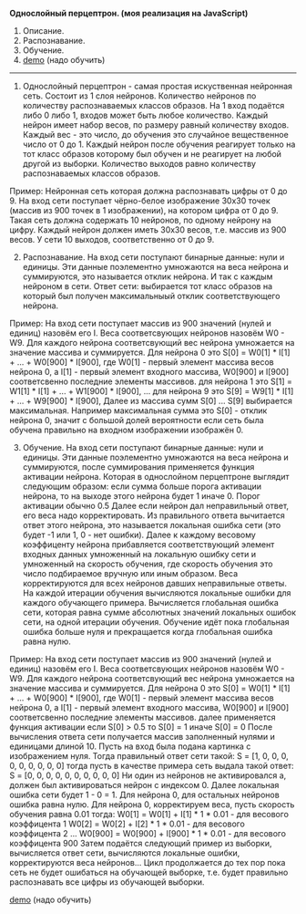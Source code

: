 **Однослойный перцептрон. (моя реализация на JavaScript)**


1. Описание.
2. Распознавание.
3. Обучение.
4. [demo](https://bystrovleonid.github.io/) (надо обучить)

<hr>

1. Однослойный перцептрон - самая простая искуственная нейронная сеть.
Состоит из 1 слоя нейронов.
Количество нейронов по количеству распознаваемых классов образов.
На 1 вход подаётся либо 0 либо 1, входов может быть любое количество.
Каждый нейрон имеет набор весов, по размеру равный количеству входов.
Каждый вес - это число, до обучения это случайное вещественное число от 0 до 1.
Каждый нейрон после обучения реагирует только на тот класс образов которому был обучен и не реагирует на любой другой из выборки.
Количество выходов равно количеству распознаваемых классов образов.

Пример:
Нейронная сеть которая должна распознавать цифры от 0 до 9.
На вход сети поступает чёрно-белое изображение 30x30 точек (массив из 900 точек в 1 изображении), на котором цифра от 0 до 9.
Такая сеть должна содержать 10 нейронов, по одному нейрону на цифру.
Каждый нейрон должен иметь 30x30 весов, т.е. массив из 900 весов.
У сети 10 выходов, соответственно от 0 до 9.


2. Распознавание.
На вход сети поступают бинарные данные: нули и единицы.
Эти данные поэлементно умножаются на веса нейрона и суммируются, это называется отклик нейрона.
И так с каждым нейроном в сети.
Ответ сети: выбирается тот класс образов на который был получен максимальныый отклик соответствующего нейрона.

Пример:
На вход сети поступает массив из 900 значений (нулей и единиц) назовём его I.
Веса соответсвующих нейронов назовём W0 - W9.
Для каждого нейрона соответсвующий вес нейрона умножается на значение массива и суммируется.
Для нейрона 0 это S[0] = W0[1] * I[1] + ... + W0[900] * I[900],
где W0[1] - первый элемент массива весов нейрона 0, а I[1] - первый элемент входного массива, W0[900] и I[900] соответсвенно последние элементы массивов.
для нейрона 1 это S[1] = W1[1] * I[1] + ... + W1[900] * I[900],
...
для нейрона 9 это S[9] = W9[1] * I[1] + ... + W9[900] * I[900],
Далее из массива сумм S[0] ... S[9] выбирается максимальная.
Например максимальная сумма это S[0] - отклик нейрона 0, значит с большой долей вероятности если сеть была обучена правильно на входном изображении изображён 0.


3. Обучение.
На вход сети поступают бинарные данные: нули и единицы.
Эти данные поэлементно умножаются на веса нейрона и суммируются, после суммирования применяется функция активации нейрона.
Которая в однослойном перцептроне выглядит следующим образом:
если сумма больше порога активации нейрона, то на выходе этого нейрона будет 1 иначе 0.
Порог активации обычно 0.5
Далее если нейрон дал неправильный ответ, его веса надо корректировать.
Из правильного ответа вычитается ответ этого нейрона, это называется локальная ошибка сети (это будет -1 или 1, 0 - нет ошибки).
Далее к каждому весовому коэффиценту нейрона прибавляется соответствующий элемент входных данных умноженный на локальную ошибку сети и умноженный на скорость обучения,
где скорость обучения это число подбираемое вручную или иным образом.
Веса корректируются для всех нейронов давших неправильные ответы.
На каждой итерации обучения вычисляются локальные ошибки для каждого обучающего примера.
Вычисляется глобальная ошибка сети, которая равна сумме абсолютных значений локальных ошибок сети, на одной итерации обучения.
Обучение идёт пока глобальная ошибка больше нуля и прекращается когда глобальная ошибка равна нулю.

Пример:
На вход сети поступает массив из 900 значений (нулей и единиц) назовём его I.
Веса соответсвующих нейронов назовём W0 - W9.
Для каждого нейрона соответсвующий вес нейрона умножается на значение массива и суммируется.
Для нейрона 0 это S[0] = W0[1] * I[1] + ... + W0[900] * I[900],
где W0[1] - первый элемент массива весов нейрона 0, а I[1] - первый элемент входного массива, W0[900] и I[900] соответсвенно последние элементы массивов.
далее применяется функция активации если S[0] > 0.5 то S[0] = 1 иначе S[0] = 0
После вычисления ответа сети получается массив заполненный нулями и единицами длиной 10.
Пусть на вход была подана картинка с изображением нуля.
Тогда правильный ответ сети такой: S = [1, 0, 0, 0, 0, 0, 0, 0, 0, 0]
тогда пусть в качестве примера сеть выдала такой ответ: S = [0, 0, 0, 0, 0, 0, 0, 0, 0, 0]
Ни один из нейронов не активировался а, должен был активироваться нейрон с индексом 0.
Далее локальная ошибка сети будет 1 - 0 = 1. Для нейрона 0, для остальных нейронов ошибка равна нулю.
Для нейрона 0, корректируем веса, пусть скорость обучения равна 0.01 тогда:
W0[1] = W0[1] + I[1] * 1 * 0.01 - для весового коэффицента 1
W0[2] = W0[2] + I[2] * 1 * 0.01 - для весового коэффицента 2
...
W0[900] = W0[900] + I[900] * 1 * 0.01 - для весового коэффицента 900
Затем подаётся следующий пример из выборки, вычисляется ответ сети, вычисляются локальные ошибки, корректируются веса нейронов...
Цикл продолжается до тех пор пока сеть не будет ошибаться на обучающей выборке, т.е. будет правильно распознавать все цифры из обучающей выборки.


[demo](https://bystrovleonid.github.io/) (надо обучить)
